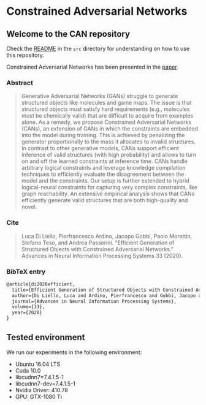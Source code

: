 # Constrained Adversarial Networks

## Welcome to the CAN repository

Check the [README](src/README.md) in the `src` directory for understanding on how to use this repository.

Constrained Adversarial Networks has been presented in the [paper](https://papers.nips.cc/paper/2020/hash/a87c11b9100c608b7f8e98cfa316ff7b-Abstract.html).

### Abstract

> Generative Adversarial Networks (GANs) struggle to generate structured objects like molecules and game maps. The issue is that structured objects must satisfy hard requirements (e.g., molecules must be chemically valid) that are difficult to acquire from examples alone. As a remedy, we propose Constrained Adversarial Networks (CANs), an extension of GANs in which the constraints are embedded into the model during training. This is achieved by penalizing the generator proportionally to the mass it allocates to invalid structures. In contrast to other generative models, CANs support efficient inference of valid structures (with high probability) and allows to turn on and off the learned constraints at inference time. CANs handle arbitrary logical constraints and leverage knowledge compilation techniques to efficiently evaluate the disagreement between the model and the constraints. Our setup is further extended to hybrid logical-neural constraints for capturing very complex constraints, like graph reachability. An extensive empirical analysis shows that CANs efficiently generate valid structures that are both high-quality and novel.

### Cite
> Luca Di Liello, Pierfrancesco Ardino, Jacopo Gobbi, Paolo Morettin, Stefano Teso, and Andrea Passerini. "Efficient Generation of Structured Objects with Constrained Adversarial Networks." Advances in Neural Information Processing Systems 33 (2020).


### BibTeX entry
```tex
@article{di2020efficient,
  title={Efficient Generation of Structured Objects with Constrained Adversarial Networks},
  author={Di Liello, Luca and Ardino, Pierfrancesco and Gobbi, Jacopo and Morettin, Paolo and Teso, Stefano and Passerini, Andrea},
  journal={Advances in Neural Information Processing Systems},
  volume={33},
  year={2020}
}
```

## Tested environment

We run our experiments in the following environment:
- Ubuntu 16.04 LTS
- Cuda 10.0
- libcudnn7=7.4.1.5-1
- libcudnn7-dev=7.4.1.5-1
- Nvidia Driver: 410.78
- GPU: GTX-1080 Ti
